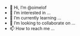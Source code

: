 - 👋 Hi, I’m @oimelof
- 👀 I’m interested in ...
- 🌱 I’m currently learning ...
- 💞️ I’m looking to collaborate on ...
- 📫 How to reach me ...

<!---
oimelof/oimelof is a ✨ special ✨ repository because its `README.md` (this file) appears on your GitHub profile.
You can click the Preview link to take a look at your changes.
--->
